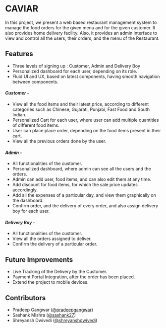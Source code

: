 # CAVIAR

In this project, we present a web based restaurant management system to manage the food orders for the given menu and for the given customer. It also provides home delivery facility. Also, it provides an admin interface to view and control all the users, their orders, and the menu of the Restaurant. 

## Features
* Three levels of signing up : Customer, Admin and Delivery Boy
* Personalized dashboard for each user, depending on its role.
* Fluid UI and UX, based on latest components, having smooth navigation between components.

#### *Customer -* 
* View all the food items and their latest price, according to different categories such as Chinese, Gujarati, Punjabi, Fast Food and South Indian.
* Personalized Cart for each user, where user can add multiple quantities of different food items.
* User can place place order, depending on the food items present in their cart.
* View all the previous orders done by the user.

#### *Admin -* 
* All functionalities of the customer.
* Personalized dashboard, where admin can see all the users and the orders.
* Admin can add user, food items, and can also edit them at any time.
* Add discount for food items, for which the sale price updates accordingly.
* Add all the expenses of a particular day, and view them graphically on the dashboard.
* Confirm order, and the delivery of every order, and also assign delivery boy for each user.

#### *Delivery Boy -* 
* All functionalities of the customer.
* View all the orders assigned to deliver.
* Confirm the delivery of a particular order.

## Future Improvements
* Live Tracking of the Delivery by the Customer.
* Payment Portal Integration, after the order has been placed.
* Extend the project to mobile devices.


## Contributors
* Pradeep Gangwar ([@pradeepgangwar](https://github.com/pradeepgangwar))
* Sashank Mishra ([@sashank27](https://github.com/sashank27))
* Shreyansh Dwivedi ([@shreyanshdwivedi](https://github.com/shreyanshdwivedi))
